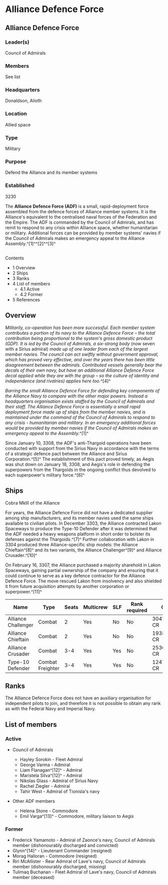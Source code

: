 # Alliance Defence Force
## Alliance Defence Force

		

### Leader(s)

Council of Admirals

### Members

See list

### Headquarters

Donaldson, Alioth

### Location

Allied space

### Type

Military

### Purpose

Defend the Alliance and its member systems

### Established

3230

The **Alliance Defence Force (ADF)** is a small, rapid-deployment force assembled from the defence forces of Alliance member systems. It is the Alliance's equivalent to the centralised naval forces of the Federation and the Empire. The ADF is commanded by the Council of Admirals, and has remit to respond to any crisis within Alliance space, whether humanitarian or military. Additional forces can be provided by member systems' navies if the Council of Admirals makes an emergency appeal to the Alliance Assembly.^[1]^^[2]^^[3]^

## 

Contents

- 1 Overview
- 2 Ships
- 3 Ranks
- 4 List of members
    - 4.1 Active
    - 4.2 Former
- 5 References

## Overview

*Militarily, co-operation has been more successful. Each member system contributes a portion of its navy to the Alliance Defence Force – the total contribution being proportional to the system's gross domestic product (GDP). It is led by the Council of Admirals, a six-strong body* (now seven with a Sirius admiral) *made up of one leader from each of the largest member navies. The council can act swiftly without government approval, which has proved very effective, and over the years there has been little disagreement between the admirals. Contributed vessels generally bear the decals of their own navy, but have an additional Alliance Defence Force decal applied while they are with the group – so the culture of identity and independence (and rivalries) applies here too.*^[4]^

*Barring the small Alliance Defence Force for defending key components of the Alliance Navy to compare with the other major powers. Instead a headquarters organisation exists staffed by the Council of Admirals and their staff. The Alliance Defence Force is essentially a small rapid deployment force made up of ships from the member navies, and is maintained under the command of the Council of Admirals to respond to any crisis - humanitarian and military. In an emergency additional forces would be provided by member navies if the Council of Admirals makes an emergency appeal to the Assembly.*^[1]^

Since January 10, 3308, the ADF's anti-Thargoid operations have been conducted with support from the Sirius Navy in accordance with the terms of a strategic defence pact between the Alliance and Sirius Corporation.^[5]^ The establishment of this pact proved timely, as Aegis was shut down on January 18, 3308, and Aegis's role in defending the superpowers from the Thargoids in the ongoing conflict thus devolved to each superpower's military force.^[6]^

## Ships

 	 	 	 		 			 		 		 		 			
Cobra MkIII of the Alliance
 		 	 

For years, the Alliance Defence Force did not have a dedicated supplier among ship manufacturers, and its member navies used the same ships available to civilian pilots. In December 3303, the Alliance contracted Lakon Spaceways to produce the Type-10 Defender after it was determined that the ADF needed a heavy weapons platform in short order to bolster its defenses against the Thargoids.^[7]^ Further collaboration with Lakon in 3304 produced three Alliance-specific ship models: the Alliance Chieftain^[8]^ and its two variants, the Alliance Challenger^[9]^ and Alliance Crusader.^[10]^

On February 16, 3307, the Alliance purchased a majority sharehold in Lakon Spaceways, gaining partial ownership of the company and ensuring that it could continue to serve as a key defence contractor for the Alliance Defence Force. The move rescued Lakon from insolvency and also shielded it from future acquisition attempts by another corporation or superpower.^[11]^

| Name | Type | Seats | Multicrew | SLF | Rank required | Cost | CollapseImage |
| --- | --- | --- | --- | --- | --- | --- | --- |
| Alliance Challenger | Combat | 2 | Yes | No | No | 30472265 CR |  |
| Alliance Chieftain | Combat | 2 | Yes | No | No | 19382250 CR |  |
| Alliance Crusader | Combat | 3-4 | Yes | Yes | No | 25367279 CR |  |
| Type-10 Defender | Combat Freighter | 3-4 | Yes | Yes | No | 124755342 CR |  |

## Ranks

The Alliance Defence Force does not have an auxiliary organisation for independent pilots to join, and therefore it is not possible to obtain any rank as with the Federal Navy and Imperial Navy.

## List of members

### Active

- Council of Admirals
    - Hayley Sorokin - Fleet Admiral
    - George Varma - Admiral
    - Liam Flanagan^[12]^ - Admiral
    - Maristela Silva^[12]^ - Admiral
    - Nikolas Glass - Admiral of Sirius Navy
    - Rachel Ziegler - Admiral
    - Tahir West - Admiral of Tionisla's navy

- Other ADF members
    - Helena Stone - Commodore
    - Emil Varga^[13]^ - Commodore, military liaison to Aegis

### Former

- Frederick Yamamoto - Admiral of Zaonce's navy, Council of Admirals member (dishonourably discharged and convicted)
- Glynn^[14]^ - Lieutenant Commander (resigned)
- Morag Halloran - Commodore (resigned)
- Riri McAllister - Rear Admiral of Lave's navy, Council of Admirals member (dishonourably discharged, missing)
- Tulimaq Buchanan - Fleet Admiral of Lave's navy, Council of Admirals member (deceased)